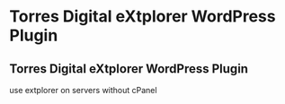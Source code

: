 # Torres Digital eXtplorer WordPress Plugin
 ## Torres Digital eXtplorer WordPress Plugin 

use extplorer on servers without cPanel 





